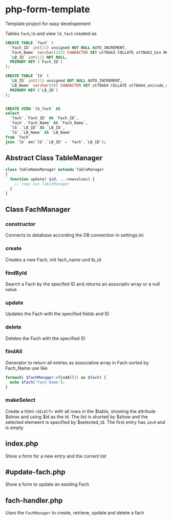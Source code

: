 # php-form-template

Template project for easy developement

Tables `fach`,`lb` and view `lb_fach` created as

```sql
CREATE TABLE `fach` (
  `Fach_ID` int(11) unsigned NOT NULL AUTO_INCREMENT,
  `Fach_Name` varchar(255) CHARACTER SET utf8mb3 COLLATE utf8mb3_bin NOT NULL,
  `LB_ID` int(11) NOT NULL,
  PRIMARY KEY (`Fach_ID`)
);

CREATE TABLE `lb` (
  `LB_ID` int(11) unsigned NOT NULL AUTO_INCREMENT,
  `LB_Name` varchar(80) CHARACTER SET utf8mb4 COLLATE utf8mb4_unicode_ci NOT NULL,
  PRIMARY KEY (`LB_ID`)
);


CREATE VIEW `lb_fach` AS
select
  `fach`.`Fach_ID` AS `Fach_ID`,
  `fach`.`Fach_Name` AS `Fach_Name`,
  `lb`.`LB_ID` AS `LB_ID`,
  `lb`.`LB_Name` AS `LB_Name`
from `fach`
join `lb` on(`lb`.`LB_ID` = `fach`.`LB_ID`);
```

## Abstract Class TableManager

```php
class TableNameManager extends TableManager
{
  function update( $id, ...newvalues) {
    // copy aus TableManager
  }
}
```

## Class FachManager

### constructor

Connects to database according the DB connection in settings.ini

### create

Creates a new Fach, mit fach_name und lb_id

### findById

Search a Fach by the specifed ID and returns an associativ array or a null value

### update

Updates the Fach with the specified fields and ID

### delete

Deletes the Fach with the specified ID

### findAll

Generator to return all entries as associative array in Fach sorted by Fach_Name
use like

```php
foreach( $fachManager->findAll() as $fach) {
  echo $fach['Fach_Name'];
}
```

### makeSelect

Create a html `<SELECT>` with all rows in the $table, showing the attribute $show and using $id as the id. The list is shorted by $show and the selected elemeent is specified by $selected_id. The first entry has `id=0` and is empty

## index.php

Show a form for a new entry and the current list

## #update-fach.php

Show a form to update an existing Fach

## fach-handler.php

Uses the `FachManager` to create, retrieve, update and delete a fach
